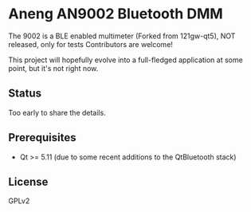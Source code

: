 # Aneng AN9002 Bluetooth DMM 

The 9002 is a BLE enabled multimeter (Forked from 121gw-qt5), NOT released, only for tests
Contributors are welcome!

This project will hopefully evolve into a full-fledged application at some point, but it's not right now.


## Status

Too early to share the details.

## Prerequisites

* Qt >= 5.11 (due to some recent additions to the QtBluetooth stack)

## License

GPLv2

